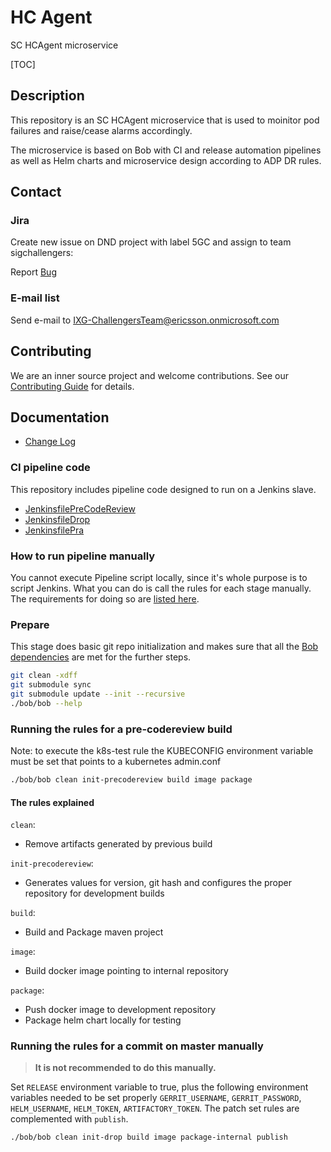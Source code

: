 # HC Agent

SC HCAgent microservice

[TOC]

## Description

This repository is an SC HCAgent microservice that is used to
moinitor pod failures and raise/cease alarms accordingly.

The microservice is based on Bob with CI and release automation
pipelines as well as Helm charts and microservice design
according to ADP DR rules.

## Contact

### Jira

Create new issue on DND project with label 5GC and assign to team sigchallengers:

Report [Bug](https://eteamproject.internal.ericsson.com/secure/CreateIssue.jspa?pid=33703&amp;issuetype=10203)

### E-mail list

Send e-mail to <IXG-ChallengersTeam@ericsson.onmicrosoft.com>

## Contributing

We are an inner source project and welcome contributions.
See our [Contributing Guide](CONTRIBUTING.md) for details.

## Documentation

* [Change Log](CHANGE_LOG.md)

### CI pipeline code

This repository includes pipeline code designed to run on a Jenkins slave.

* [JenkinsfilePreCodeReview](./JenkinsfilePreCodeReview)
* [JenkinsfileDrop](./JenkinsfileDrop)
* [JenkinsfilePra](./JenkinsfilePra)

### How to run pipeline manually

You cannot execute Pipeline script locally,
since it's whole purpose is to script Jenkins.
What you can do is call the rules for each stage manually.
The requirements for doing so are [listed here](https://gerrit.ericsson.se/plugins/gitiles/adp-cicd/bob/+/HEAD/USER_GUIDE_2.0.md#Prerequisites).

### Prepare

This stage does basic git repo initialization and
makes sure that all the
[Bob dependencies](https://gerrit.ericsson.se/plugins/gitiles/adp-cicd/bob/+/master/bob2.0/)
are met for the further steps.

```sh
git clean -xdff
git submodule sync
git submodule update --init --recursive
./bob/bob --help
```

### Running the rules for a pre-codereview build

Note: to execute the k8s-test rule the KUBECONFIG environment variable
must be set that points to a kubernetes admin.conf

```sh
./bob/bob clean init-precodereview build image package
```

#### The rules explained

`clean`:

* Remove artifacts generated by previous build

`init-precodereview`:

* Generates values for version, git hash and configures the proper repository
 for development builds

`build`:

* Build and Package maven project

`image`:

* Build docker image pointing to internal repository

`package`:

* Push docker image to development repository
* Package helm chart locally for testing

### Running the rules for a commit on master manually

> **It is not recommended to do this manually.**

Set `RELEASE` environment variable to true, plus the following environment
variables needed to be set properly
`GERRIT_USERNAME`, `GERRIT_PASSWORD`, `HELM_USERNAME`,
`HELM_TOKEN`, `ARTIFACTORY_TOKEN`.
The patch set rules are complemented with `publish`.

```sh
./bob/bob clean init-drop build image package-internal publish
```

